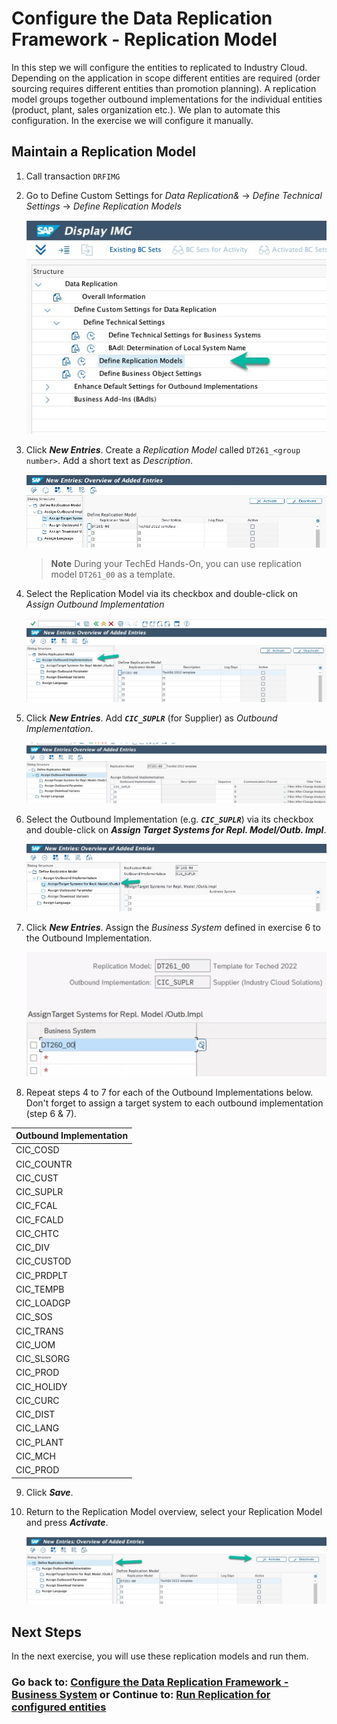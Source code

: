# Configure the Data Replication Framework - Replication Model

In this step we will configure the entities to replicated to Industry Cloud. Depending on the application in scope different entities are required (order sourcing requires different entities than promotion planning). A replication model groups together outbound implementations for the individual entities (product, plant, sales organization etc.). We plan to automate this configuration. In the exercise we will configure it manually.

## Maintain a Replication Model

1. Call transaction `DRFIMG`

2. Go to Define Custom Settings for *Data Replication&* -> *Define Technical Settings* -> *Define Replication Models*

    ![](images/EX7_1.jpg)

3. Click ***New Entries***. Create a *Replication Model* called `DT261_<group number>`. Add a short text as *Description*.

   ![](images/EX7_2.jpg)

   > **Note**
   > During your TechEd Hands-On, you can use replication model `DT261_00` as a template.

4. Select the Replication Model via its checkbox and double-click on *Assign Outbound Implementation*
   
   ![](images/EX7_3.jpg)

5. Click ***New Entries***. Add ***`CIC_SUPLR`*** (for Supplier) as *Outbound Implementation*.

   ![](images/EX7_4.jpg)

6. Select the Outbound Implementation (e.g. ***`CIC_SUPLR`***) via its checkbox and double-click on ***Assign Target Systems for Repl. Model/Outb. Impl***.

   ![](images/EX7_5.jpg)

7. Click ***New Entries***. Assign the *Business System* defined in exercise 6 to the Outbound Implementation.

   ![](images/EX7_7.png)

8. Repeat steps 4 to 7 for each of the Outbound Implementations below. Don't forget to assign a target system to each outbound implementation (step 6 & 7). 

| **Outbound Implementation** |
|-----------------------------|
| CIC_COSD                    |
| CIC_COUNTR                  |
| CIC_CUST                    |
| CIC_SUPLR                   |
| CIC_FCAL                    |
| CIC_FCALD                   |  
| CIC_CHTC                    |   	
| CIC_DIV                     |   	
| CIC_CUSTOD                  |  
| CIC_PRDPLT                  | 
| CIC_TEMPB                   |   
| CIC_LOADGP                  | 
| CIC_SOS                     |   	
| CIC_TRANS                   |   	
| CIC_UOM                     |   
| CIC_SLSORG                  | 
| CIC_PROD                    | 
| CIC_HOLIDY                  |
| CIC_CURC                    |
| CIC_DIST                    |
| CIC_LANG                    |
| CIC_PLANT                   |
| CIC_MCH                     |
| CIC_PROD                    |

9. Click ***Save***.

10. Return to the Replication Model overview, select your Replication Model and press ***Activate***.

    ![](images/EX7_6.jpg) 

## Next Steps

In the next exercise, you will use these replication models and run them.

### Go back to: [**Configure the Data Replication Framework - Business System**](../ex6/README.md) or Continue to: [**Run Replication for configured entities**](../ex8/README.md)
